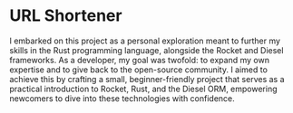 # URL Shortener
I embarked on this project as a personal exploration meant to further my skills in the Rust programming language, alongside the Rocket and Diesel frameworks. As a developer, my goal was twofold: to expand my own expertise and to give back to the open-source community. I aimed to achieve this by crafting a small, beginner-friendly project that serves as a practical introduction to Rocket, Rust, and the Diesel ORM, empowering newcomers to dive into these technologies with confidence.
